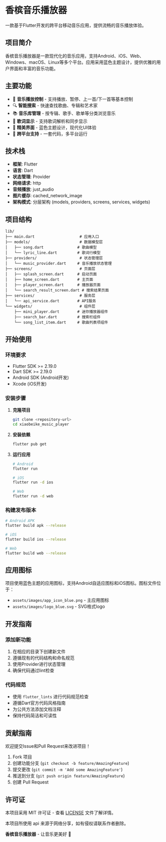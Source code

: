 # 香槟音乐播放器

一款基于Flutter开发的跨平台移动音乐应用，提供流畅的音乐播放体验。

## 项目简介

香槟音乐播放器是一款现代化的音乐应用，支持Android、iOS、Web、Windows、macOS、Linux等多个平台。应用采用蓝色主题设计，提供优雅的用户界面和丰富的音乐功能。

## 主要功能

- 🎵 **音乐播放控制** - 支持播放、暂停、上一首/下一首等基本控制
- 🔍 **智能搜索** - 快速查找歌曲、专辑和艺术家
- 📚 **音乐库管理** - 按专辑、歌手、歌单等分类浏览音乐
- 📝 **歌词显示** - 支持歌词解析和同步显示
- 🎨 **精美界面** - 蓝色主题设计，现代化UI体验
- 📱 **跨平台支持** - 一套代码，多平台运行

## 技术栈

- **框架**: Flutter
- **语言**: Dart
- **状态管理**: Provider
- **网络请求**: http
- **音频播放**: just_audio
- **图片缓存**: cached_network_image
- **架构模式**: 分层架构 (models, providers, screens, services, widgets)

## 项目结构

```
lib/
├── main.dart                    # 应用入口
├── models/                      # 数据模型层
│   ├── song.dart               # 歌曲模型
│   └── lyric_line.dart         # 歌词行模型
├── providers/                   # 状态管理层
│   └── music_provider.dart     # 音乐播放状态管理
├── screens/                     # 页面层
│   ├── splash_screen.dart      # 启动页面
│   ├── home_screen.dart        # 主页面
│   ├── player_screen.dart      # 播放器页面
│   └── search_result_screen.dart # 搜索结果页面
├── services/                    # 服务层
│   └── api_service.dart        # API服务
└── widgets/                     # 组件层
    ├── mini_player.dart        # 迷你播放器组件
    ├── search_bar.dart         # 搜索栏组件
    └── song_list_item.dart     # 歌曲列表项组件
```

## 开始使用

### 环境要求

- Flutter SDK >= 2.19.0
- Dart SDK >= 2.19.0
- Android SDK (Android开发)
- Xcode (iOS开发)

### 安装步骤

1. **克隆项目**
   ```bash
   git clone <repository-url>
   cd xiaobeike_music_player
   ```

2. **安装依赖**
   ```bash
   flutter pub get
   ```

3. **运行应用**
   ```bash
   # Android
   flutter run
   
   # iOS
   flutter run -d ios
   
   # Web
   flutter run -d web
   ```

### 构建发布版本

```bash
# Android APK
flutter build apk --release

# iOS
flutter build ios --release

# Web
flutter build web --release
```

## 应用图标

项目使用蓝色主题的应用图标，支持Android自适应图标和iOS图标。图标文件位于：
- `assets/images/app_icon_blue.png` - 主应用图标
- `assets/images/logo_blue.svg` - SVG格式logo

## 开发指南

### 添加新功能

1. 在相应的目录下创建新文件
2. 遵循现有的代码结构和命名规范
3. 使用Provider进行状态管理
4. 确保代码通过lint检查

### 代码规范

- 使用 `flutter_lints` 进行代码规范检查
- 遵循Dart官方代码风格指南
- 为公共方法添加文档注释
- 保持代码简洁和可读性

## 贡献指南

欢迎提交Issue和Pull Request来改进项目！

1. Fork 项目
2. 创建功能分支 (`git checkout -b feature/AmazingFeature`)
3. 提交更改 (`git commit -m 'Add some AmazingFeature'`)
4. 推送到分支 (`git push origin feature/AmazingFeature`)
5. 创建 Pull Request

## 许可证

本项目采用 MIT 许可证 - 查看 [LICENSE](LICENSE) 文件了解详情。


本项目所使用 api 来源于网络分享，如有侵权请联系作者删除。

**香槟音乐播放器** - 让音乐更美好 🎵